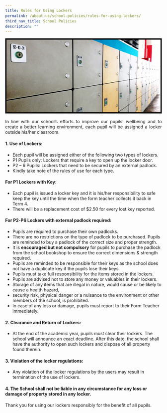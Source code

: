 ```yaml
---
title: Rules for Using Lockers
permalink: /about-us/school-policies/rules-for-using-lockers/
third_nav_title: School Policies
description: ""
---
```

![](/images/Locker.jpg)

<p align="justify">In line with our school’s efforts to improve our pupils’ wellbeing and to create a better learning environment, each pupil will be assigned a locker outside his/her classroom.</p>
  
#### 1. Use of Lockers:
<ul>
<li>Each pupil will be assigned either of the following two types of lockers.</li>
<li>P1 Pupils only: Lockers that require a key to open up the locker door.</li>
<li>P2 – 6 Pupils: Lockers that need to be secured by an external padlock.</li>
<li>Kindly take note of the rules of use for each type.</li></ul>

#### For P1 Lockers with Key:
<ul>
<li>Each pupil is issued a locker key and it is his/her responsibility to safe keep the key until the time when the form teacher collects it back in Term 4.</li>
<li>There will be a replacement cost of $2.50 for every lost key reported.</li></ul>  

#### For P2-P6 Lockers with external padlock required:
<ul><li>Pupils are required to purchase their own padlocks.</li>
<li>There are no restrictions on the type of padlock to be purchased. Pupils are reminded to buy a padlock of the correct size and proper strength.</li>
<li>It is <b>encouraged but not compulsory</b> for pupils to purchase the padlock from the school bookshop to ensure the correct dimensions & strength required.</li>
<li>Pupils are reminded to be responsible for their keys as the school does not have a duplicate key if the pupils lose their keys.</li>
<li>Pupils must take full responsibility for the items stored in the lockers.</li>
<li>Pupils are advised not to store any money or valuables in their lockers.</li>
<li>Storage of any items that are illegal in nature, would cause or be likely to cause a health hazard,</li>
<li>security risk, physical danger or a nuisance to the environment or other members of the school, is prohibited.</li>
<li>In case of any loss or damage, pupils must report to their Form Teacher immediately.</li></ul>  
  
#### 2. Clearance and Return of Lockers:
<ul><li>At the end of the academic year, pupils must clear their lockers. The school will announce an exact deadline. After this date, the school shall have the authority to open such lockers and dispose of all property found therein.</li></ul>

#### 3. Violation of the locker regulations:
<ul><li>Any violation of the locker regulations by the users may result in termination of the use of lockers.</li></ul>
          
#### 4. The School shall not be liable in any circumstance for any loss or damage of property stored in any locker.

  
Thank you for using our lockers responsibly for the benefit of all pupils.